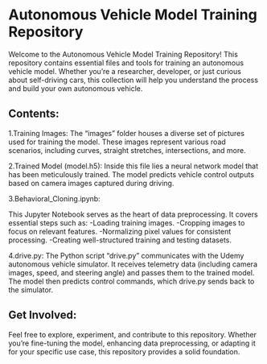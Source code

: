 # Autonomous Vehicle Model Training Repository
Welcome to the Autonomous Vehicle Model Training Repository! This repository contains essential files and tools for training an autonomous vehicle model. Whether you’re a researcher, developer, or just curious about self-driving cars, this collection will help you understand the process and build your own autonomous vehicle.

## Contents:
1.Training Images:
  The “images” folder houses a diverse set of pictures used for training the model. These images represent various road scenarios, including curves, straight stretches, intersections, and more.
  

2.Trained Model (model.h5):
  Inside this file lies a neural network model that has been meticulously trained. The model predicts vehicle control outputs based on camera images captured during driving.
  
3.Behavioral_Cloning.ipynb:

  This Jupyter Notebook serves as the heart of data preprocessing. It covers essential steps such as:
-Loading training images.
-Cropping images to focus on relevant features.
-Normalizing pixel values for consistent processing.
-Creating well-structured training and testing datasets.
    
4.drive.py:
  The Python script “drive.py” communicates with the Udemy autonomous vehicle simulator. It receives telemetry data (including camera images, speed, and steering angle) and passes them to the trained model. The model then predicts control commands, which drive.py sends back to the simulator.

## Get Involved:
Feel free to explore, experiment, and contribute to this repository. Whether you’re fine-tuning the model, enhancing data preprocessing, or adapting it for your specific use case, this repository provides a solid foundation.
